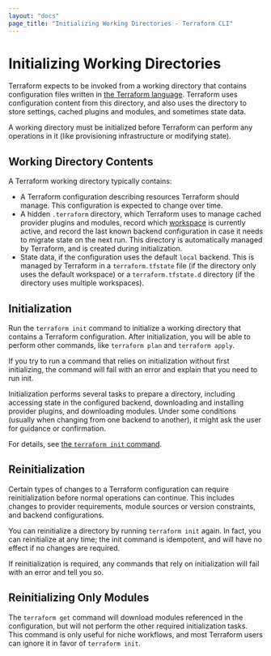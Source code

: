 ```yaml
---
layout: "docs"
page_title: "Initializing Working Directories - Terraform CLI"
---
```


# Initializing Working Directories

Terraform expects to be invoked from a working directory that contains
configuration files written in
[the Terraform language](/docs/language/index.html). Terraform uses
configuration content from this directory, and also uses the directory to store
settings, cached plugins and modules, and sometimes state data.

A working directory must be initialized before Terraform can perform any
operations in it (like provisioning infrastructure or modifying state).

## Working Directory Contents

A Terraform working directory typically contains:

- A Terraform configuration describing resources Terraform should manage. This
  configuration is expected to change over time.
- A hidden `.terraform` directory, which Terraform uses to manage cached
  provider plugins and modules, record which
  [workspace](/docs/cli/workspaces/index.html) is currently active, and
  record the last known backend configuration in case it needs to migrate state
  on the next run. This directory is automatically managed by Terraform, and is
  created during initialization.
- State data, if the configuration uses the default `local` backend. This is
  managed by Terraform in a `terraform.tfstate` file (if the directory only uses
  the default workspace) or a `terraform.tfstate.d` directory (if the directory
  uses multiple workspaces).

## Initialization

Run the `terraform init` command to initialize a working directory that contains
a Terraform configuration. After initialization, you will be able to perform
other commands, like `terraform plan` and `terraform apply`.

If you try to run a command that relies on initialization without first
initializing, the command will fail with an error and explain that you need to
run init.

Initialization performs several tasks to prepare a directory, including
accessing state in the configured backend, downloading and installing provider
plugins, and downloading modules. Under some conditions (usually when changing
from one backend to another), it might ask the user for guidance or
confirmation.

For details, see [the `terraform init` command](/docs/commands/init.html).

## Reinitialization

Certain types of changes to a Terraform configuration can require
reinitialization before normal operations can continue. This includes changes to
provider requirements, module sources or version constraints, and backend
configurations.

You can reinitialize a directory by running `terraform init` again. In fact, you
can reinitialize at any time; the init command is idempotent, and will have no
effect if no changes are required.

If reinitialization is required, any commands that rely on initialization will
fail with an error and tell you so.

## Reinitializing Only Modules

The `terraform get` command will download modules referenced in the
configuration, but will not perform the other required initialization tasks.
This command is only useful for niche workflows, and most Terraform users can
ignore it in favor of `terraform init`.
